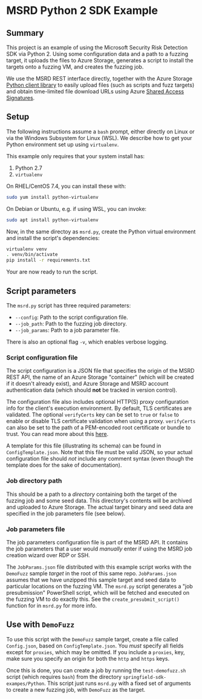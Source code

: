 # MSRD Python 2 SDK Example

## Summary

This project is an example of using the Microsoft Security Risk Detection SDK
via Python 2. Using some configuration data and a path to a fuzzing target, it
uploads the files to Azure Storage, generates a script to install the targets
onto a fuzzing VM, and creates the fuzzing job.

We use the MSRD REST interface directly, together with the Azure Storage [Python
client library][1] to easily upload files (such as scripts and fuzz targets) and
obtain time-limited file download URLs using Azure [Shared Access
Signatures][2].

[1]: https://azure-storage.readthedocs.io/
[2]: https://docs.microsoft.com/en-us/azure/storage/common/storage-dotnet-shared-access-signature-part-1

## Setup

The following instructions assume a `bash` prompt, either directly on Linux or
via the Windows Subsystem for Linux (WSL). We describe how to get your Python
environment set up using `virtualenv`.

This example only requires that your system install has:

1. Python 2.7
2. `virtualenv`

On RHEL/CentOS 7.4, you can install these with:

```sh
sudo yum install python-virtualenv
```

On Debian or Ubuntu, e.g. if using WSL, you can invoke:

```sh
sudo apt install python-virtualenv
```

Now, in the same directoy as `msrd.py`, create the Python virtual environment
and install the script's dependencies:

```sh
virtualenv venv
. venv/bin/activate
pip install -r requirements.txt
```

Your are now ready to run the script.

## Script parameters

The `msrd.py` script has three required parameters:

- `--config`: Path to the script configuration file.
- `--job_path`: Path to the fuzzing job directory.
- `--job_params`: Path to a job parameter file.

There is also an optional flag `-v`, which enables verbose logging.

### Script configuration file

The script configuration is a JSON file that specifies the origin of the MSRD
REST API, the name of an Azure Storage "container" (which will be created if it
doesn't already exist), and Azure Storage and MSRD account authentication data
(which should **not** be tracked in version control).

The configuration file also includes optional HTTP(S) proxy configuration info
for the client's execution environment. By default, TLS certificates are
validated. The optional `verifyCerts` key can be set to `true` or `false` to
enable or disable TLS certificate validation when using a proxy. `verifyCerts`
can also be set to the path of a PEM-encoded root certificate or bundle to
trust. You can read more about this
[here](http://docs.python-requests.org/en/latest/user/advanced/#ssl-cert-verification).

A template for this file (illustrating its schema) can be found in
`ConfigTemplate.json`. Note that this file must be valid JSON, so your actual
configuration file should _not_ include any comment syntax (even though the
template does for the sake of documentation).

### Job directory path

This should be a path to a _directory_ containing both the target of the fuzzing
job and some seed data. This directory's contents will be archived and uploaded
to Azure Storage. The actual target binary and seed data are specified in the
job parameters file (see below).

### Job parameters file

The job parameters configuration file is part of the MSRD API. It contains the
job parameters that a user would _manually_ enter if using the MSRD job creation
wizard over RDP or SSH.

The `JobParams.json` file distributed with this example script works with the
`DemoFuzz` sample _target_ in the root of this same repo. `JobParams.json`
assumes that we have unzipped this sample target and seed data to particular
locations on the fuzzing VM. The `msrd.py` script generates a "job
presubmission" PowerShell script, which will be fetched and executed on the
fuzzing VM to do exactly this. See the `create_presubmit_script()` function for
in `msrd.py` for more info.

## Use with `DemoFuzz`

To use this script with the `DemoFuzz` sample target, create a file called
`Config.json`, based on `ConfigTemplate.json`. You _must_ specify all fields
except for `proxies`, which may be omitted. If you include a `proxies`, key,
make sure you specify an origin for both the `http` and `https` keys.

Once this is done, you can create a job by running the `test-demofuzz.sh` script
(which requires `bash`) from the directory `springfield-sdk-exampes/Python`.
This script just runs `msrd.py` with a fixed set of arguments to create a new
fuzzing job, with `DemoFuzz` as the target.
